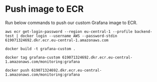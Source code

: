 # Push image to ECR
Run below commands to push our custom Grafana image to ECR.
```
aws ecr get-login-password --region eu-central-1 --profile backend-test | docker login --username AWS --password-stdin 619071324692.dkr.ecr.eu-central-1.amazonaws.com
```

```
docker build -t grafana-custom .
```

```
docker tag grafana-custom 619071324692.dkr.ecr.eu-central-1.amazonaws.com/monitoring:grafana
```

```
docker push 619071324692.dkr.ecr.eu-central-1.amazonaws.com/monitoring:grafana
```